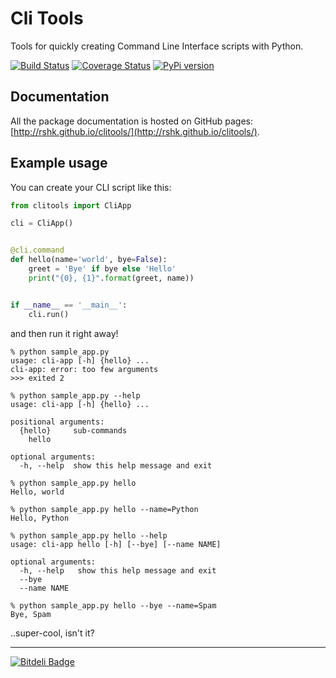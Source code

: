 # Cli Tools

Tools for quickly creating Command Line Interface scripts with Python.

[![Build Status](https://travis-ci.org/rshk/clitools.png)](https://travis-ci.org/rshk/clitools)
[![Coverage Status](https://coveralls.io/repos/rshk/clitools/badge.png)](https://coveralls.io/r/rshk/clitools)
[![PyPi version](https://pypip.in/v/clitools/badge.png)](https://crate.io/packages/clitools/)


## Documentation

All the package documentation is hosted on GitHub pages:
[http://rshk.github.io/clitools/](http://rshk.github.io/clitools/).


## Example usage

You can create your CLI script like this:

```python
from clitools import CliApp

cli = CliApp()


@cli.command
def hello(name='world', bye=False):
    greet = 'Bye' if bye else 'Hello'
    print("{0}, {1}".format(greet, name))


if __name__ == '__main__':
    cli.run()
```

and then run it right away!

```console
% python sample_app.py
usage: cli-app [-h] {hello} ...
cli-app: error: too few arguments
>>> exited 2

% python sample_app.py --help
usage: cli-app [-h] {hello} ...

positional arguments:
  {hello}     sub-commands
    hello

optional arguments:
  -h, --help  show this help message and exit

% python sample_app.py hello
Hello, world

% python sample_app.py hello --name=Python
Hello, Python

% python sample_app.py hello --help
usage: cli-app hello [-h] [--bye] [--name NAME]

optional arguments:
  -h, --help   show this help message and exit
  --bye
  --name NAME

% python sample_app.py hello --bye --name=Spam
Bye, Spam
```

..super-cool, isn't it?


-----

[![Bitdeli Badge](https://d2weczhvl823v0.cloudfront.net/rshk/clitools/trend.png)](https://bitdeli.com/free "Bitdeli Badge")
